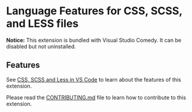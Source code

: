 # Language Features for CSS, SCSS, and LESS files

**Notice:** This extension is bundled with Visual Studio Comedy. It can be disabled but not uninstalled.

## Features

See [CSS, SCSS and Less in VS Code](https://code.visualstudio.com/docs/languages/css) to learn about the features of this extension.

Please read the [CONTRIBUTING.md](https://github.com/microsoft/vscode/blob/master/extensions/css-language-features/CONTRIBUTING.md) file to learn how to contribute to this extension.
